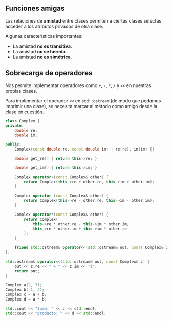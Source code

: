 ## Funciones amigas

Las relaciones de **amistad** entre clases permiten a ciertas clases selectas acceder a los atributos privados de otra clase.

Algunas características importantes:

- La amistad **no es transitiva**.
- La amistad **no se hereda**.
- La amistad **no es simétrica**.

## Sobrecarga de operadores

Nos permite implementar operadores como `+`, `-`, `*`, `/` y `<<` en nuestras propias clases.

Para implementar el operador `<<` en `std::ostream` (de modo que podamos imprimir una clase), se necesita marcar al método como amigo desde la clase en cuestión.

```cpp
class Complex {
private:
	double re;
	double im;

public:
	Complex(const double re, const double im) : re(re), im(im) {}

	double get_re() { return this->re; }

	double get_im() { return this->im; }

	Complex operator+(const Complex& other) {
		return Complex(this->re + other.re, this->im + other.im);
	}

	Complex operator-(const Complex& other) {
		return Complex(this->re - other.re, this->im - other.im);
	}

	Complex operator*(const Complex& other) {
		return Complex(
			this->re * other.re - this->im * other.im,
			this->re * other.im + this->im * other.re
		);
	}

	friend std::ostream& operator<<(std::ostream& out, const Complex& z);
};

std::ostream& operator<<(std::ostream& out, const Complex& z) {
	out << z.re << " + " << z.im << "i";
	return out;
}

Complex a(2, 3);
Complex b(-1, 4);
Complex c = a + b;
Complex d = a * b;

std::cout << "Suma: " << c << std::endl;
std::cout << "producto: " << d << std::endl;
```